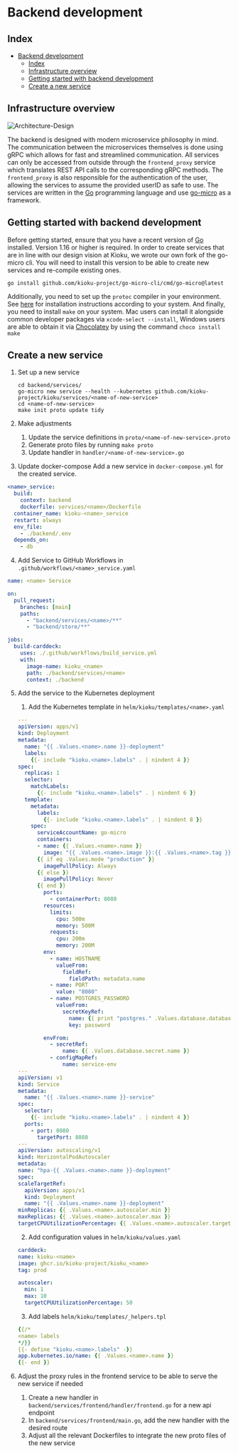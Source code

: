 # Backend development

## Index

- [Backend development](#backend-development)
  - [Index](#index)
  - [Infrastructure overview](#infrastructure-overview)
  - [Getting started with backend development](#getting-started-with-backend-development)
  - [Create a new service](#create-a-new-service)

## Infrastructure overview

![Architecture-Design](https://github.com/kioku-project/kioku/assets/60541979/4aedb2be-f1ff-41bc-ac7f-a45662bd819a)

The backend is designed with modern microservice philosophy in mind. The communication between the microservices themselves is done using gRPC which allows for fast and streamlined communication. All services can only be accessed from outside through the `frontend_proxy` service which translates REST API calls to the corresponding gRPC methods. The `frontend_proxy` is also responsible for the authentication of the user, allowing the services to assume the provided userID as safe to use. The services are written in the [Go](https://go.dev/) programming language and use [go-micro](https://github.com/go-micro/go-micro) as a framework.

## Getting started with backend development

Before getting started, ensure that you have a recent version of [Go](https://go.dev) installed. Version 1.16 or higher is required.
In order to create services that are in line with our design vision at Kioku, we wrote our own fork of the go-micro cli.
You will need to install this version to be able to create new services and re-compile existing ones.

```
go install github.com/kioku-project/go-micro-cli/cmd/go-micro@latest
```

Additionally, you need to set up the `protoc` compiler in your environment. See [here](https://grpc.io/docs/protoc-installation/) for installation instructions according to your system.
And finally, you need to install `make` on your system. Mac users can install it alongside common developer packages via `xcode-select --install`, Windows users are able to obtain it via [Chocolatey](https://chocolatey.org/install) by using the command `choco install make`

## Create a new service

1.  Set up a new service

        cd backend/services/
        go-micro new service --health --kubernetes github.com/kioku-project/kioku/services/<name-of-new-service>
        cd <name-of-new-service>
        make init proto update tidy

2.  Make adjustments

    1. Update the service definitions in `proto/<name-of-new-service>.proto`
    2. Generate proto files by running `make proto`
    3. Update handler in `handler/<name-of-new-service>.go`

3.  Update docker-compose
    Add a new service in `docker-compose.yml` for the created service.

```yaml
<name>_service:
  build:
    context: backend
    dockerfile: services/<name>/Dockerfile
  container_name: kioku-<name>_service
  restart: always
  env_file:
    - ./backend/.env
  depends_on:
    - db
```

4. Add Service to GitHub Workflows in `.github/workflows/<name>_service.yaml`

```yaml
name: <name> Service

on:
  pull_request:
    branches: [main]
    paths:
      - "backend/services/<name>/**"
      - "backend/store/**"

jobs:
  build-carddeck:
    uses: ./.github/workflows/build_service.yml
    with:
      image-name: kioku_<name>
      path: ./backend/services/<name>
      context: ./backend
```

5. Add the service to the Kubernetes deployment

   1. Add the Kubernetes template in `helm/kioku/templates/<name>.yaml`

   ```yaml
   ---
   apiVersion: apps/v1
   kind: Deployment
   metadata:
     name: "{{ .Values.<name>.name }}-deployment"
     labels:
       {{- include "kioku.<name>.labels" . | nindent 4 }}
   spec:
     replicas: 1
     selector:
       matchLabels:
         {{- include "kioku.<name>.labels" . | nindent 6 }}
     template:
       metadata:
         labels:
           {{- include "kioku.<name>.labels" . | nindent 8 }}
       spec:
         serviceAccountName: go-micro
         containers:
         - name: {{ .Values.<name>.name }}
           image: "{{ .Values.<name>.image }}:{{ .Values.<name>.tag }}"
         {{ if eq .Values.mode "production" }}
           imagePullPolicy: Always
         {{ else }}
           imagePullPolicy: Never
         {{ end }}
           ports:
             - containerPort: 8080
           resources:
             limits:
               cpu: 500m
               memory: 500M
             requests:
               cpu: 200m
               memory: 200M
           env:
             - name: HOSTNAME
               valueFrom:
                 fieldRef:
                   fieldPath: metadata.name
             - name: PORT
               value: "8080"
             - name: POSTGRES_PASSWORD
               valueFrom:
                 secretKeyRef:
                   name: {{ print "postgres." .Values.database.databaseName ".credentials.postgresql.acid.zalan.do" }}
                   key: password

           envFrom:
             - secretRef:
                 name: {{ .Values.database.secret.name }}
             - configMapRef:
                 name: service-env
   ---
   apiVersion: v1
   kind: Service
   metadata:
     name: "{{ .Values.<name>.name }}-service"
   spec:
     selector:
       {{- include "kioku.<name>.labels" . | nindent 4 }}
     ports:
       - port: 8080
         targetPort: 8080
   ---
   apiVersion: autoscaling/v1
   kind: HorizontalPodAutoscaler
   metadata:
   name: "hpa-{{ .Values.<name>.name }}-deployment"
   spec:
   scaleTargetRef:
     apiVersion: apps/v1
     kind: Deployment
     name: "{{ .Values.<name>.name }}-deployment"
   minReplicas: {{ .Values.<name>.autoscaler.min }}
   maxReplicas: {{ .Values.<name>.autoscaler.max }}
   targetCPUUtilizationPercentage: {{ .Values.<name>.autoscaler.targetCPUUtilizationPercentage }}
   ```

   2. Add configuration values in `helm/kioku/values.yaml`

   ```yaml
   carddeck:
   name: kioku-<name>
   image: ghcr.io/kioku-project/kioku_<name>
   tag: prod

   autoscaler:
     min: 1
     max: 10
     targetCPUUtilizationPercentage: 50
   ```

   3. Add labels `helm/kioku/templates/_helpers.tpl`

   ```yaml
   {{/*
   <name> labels
   */}}
   {{- define "kioku.<name>.labels" -}}
   app.kubernetes.io/name: {{ .Values.<name>.name }}
   {{- end }}
   ```

6. Adjust the proxy rules in the frontend service to be able to serve the new service if needed
   1. Create a new handler in `backend/services/frontend/handler/frontend.go` for a new api endpoint
   2. In `backend/services/frontend/main.go`, add the new handler with the desired route
   3. Adjust all the relevant Dockerfiles to integrate the new proto files of the new service
